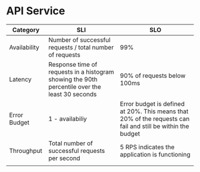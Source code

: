 # API Service

| Category     | SLI                                                                                            | SLO                                                                                                         |
|--------------|------------------------------------------------------------------------------------------------|-------------------------------------------------------------------------------------------------------------|
| Availability | Number of successful requests / total number of requests                                       | 99%                                                                                                         |
| Latency      | Response time of requests in a histogram showing the 90th percentile over the least 30 seconds | 90% of requests below 100ms                                                                                 |
| Error Budget | 1 - availabiliy                                                                                | Error budget is defined at 20%. This means that 20% of the requests can fail and still be within the budget |
| Throughput   | Total number of successful requests per second                                                 | 5 RPS indicates the application is functioning                                                              |
                                                      |
